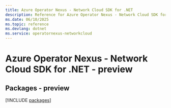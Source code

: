 ```yaml
---
title: Azure Operator Nexus - Network Cloud SDK for .NET
description: Reference for Azure Operator Nexus - Network Cloud SDK for .NET
ms.date: 06/10/2025
ms.topic: reference
ms.devlang: dotnet
ms.service: operatornexus-networkcloud
---
```

# Azure Operator Nexus - Network Cloud SDK for .NET - preview
## Packages - preview
[!INCLUDE [packages](operator-nexus---network-cloud-index.md)]